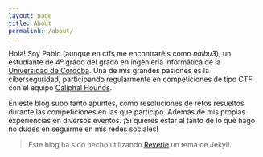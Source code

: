 ```yaml
---
layout: page
title: About
permalink: /about/
---
```


Hola! Soy Pablo (aunque en ctfs me encontraréis como *naibu3*), un estudiante de 4º grado del grado en ingeniería informática de la [Universidad de Córdoba](http://www.uco.es/). Una de mis grandes pasiones es la ciberseguridad, participando regularmente en competiciones de tipo CTF con el equipo [Caliphal Hounds](https://ctftime.org/team/225933/).

En este blog subo tanto apuntes, como resoluciones de retos resueltos durante las competiciones en las que participo. Además de mis propias experiencias en diversos eventos. ¡Si quieres estar al tanto de lo que hago no dudes en seguirme en mis redes sociales!

> Este blog ha sido hecho utilizando [Reverie](https://github.com/amitmerchant1990/reverie) un tema de Jekyll.
